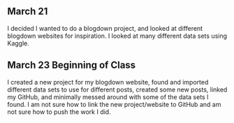 ## March 21

I decided I wanted to do a blogdown project, and looked at different blogdown websites for inspiration. I looked at many different data sets using Kaggle. 

## March 23 Beginning of Class

I created a new project for my blogdown website, found and imported different data sets to use for different posts, created some new posts, linked my GitHub, and minimally messed around with some of the data sets I found. I am not sure how to link the new project/website to GitHub and am not sure how to push the work I did. 
